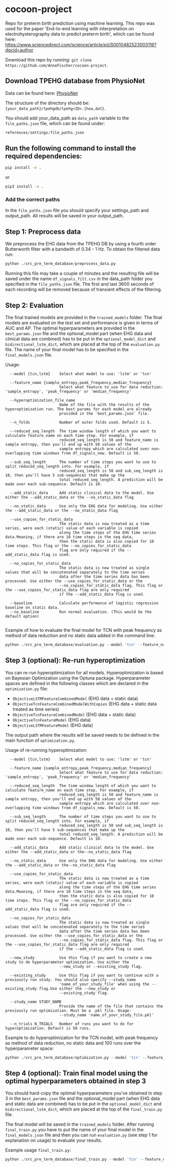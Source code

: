 # cocoon-project
Repo for preterm birth prediction using machine learning. This repo was used for the paper 'End-to-end learning with interpretation on electrohysterography data to predict preterm birth', which can be found here: https://www.sciencedirect.com/science/article/pii/S0010482523003116?dgcid=author

Download this repo by running: ```git clone https://github.com/AnneFischer/cocoon-project```.

## Download TPEHG database from PhysioNet
Data can be found here: [PhysioNet](https://physionet.org/content/tpehgdb/1.0.1/)

The structure of the directory should be: ```{your_data_path}/tpehgdb/tpehg<ID>.{hea,dat}```.

You should add your_data_path as `data_path` variable to the `file_paths.json` file, which can be found under: 

```python
references/settings/file_paths.json
```

## Run the following command to install the required dependencies: 

```bash
pip install -e .
```

or

```bash
pip3 install -e .
```
### Add the correct paths 
In the ```file_paths.json``` file you should specify your settings_path and output_path. All results will be saved in your output_path.

## Step 1: Preprocess data

We preprocess the EHG data from the TPEHG DB by using a fourth order Butterworth filter with a bandwith of 0.34 - 1 Hz. To obtain the filtered data run:

```python
python ./src_pre_term_database/preprocess_data.py
```

Running this file may take a couple of minutes and the resulting file will be saved under the name `df_signals_filt.csv` in the data_path folder you specified in the `file_paths.json` file. The first and last 3600 seconds of each recording will be removed because of transient effects of the filtering.

## Step 2: Evaluation

The final trained models are provided in the `trained_models` folder. The final models are evaluated on the test set and performance is given in terms of AUC and AP. The optimal hyperparameters are provided in the `best_params.json` file and the optional_model part (when EHG data and clinical data are combined) has to be put in the `optional_model_dict` and `bidirectional_lstm_dict`, which are placed at the top of the `evaluation.py` file. The name of your final model has to be specified in the `final_models.json` file. 

Usage:

```
  --model {tcn,lstm}    Select what model to use: 'lstm' or 'tcn'
  
  --feature_name {sample_entropy,peak_frequency,median_frequency}
                        Select what feature to use for data reduction: 'sample_entropy', 'peak_frequency' or 'median_frequency'
                        
  --hyperoptimization_file_name   
                        Name of the file with the results of the hyperoptimization run. The best params for each model are already 
                        provided in the `best_params.json` file.
                        
  --n_folds             Number of outer folds used. Default is 5.
  
  --reduced_seq_length  The time window length of which you want to calculate feature_name on each time step. For example, if 
                        reduced_seq_length is 50 and feature_name is sample entropy, then you'll end up with 50 values of the 
                        sample entropy which are calculated over non-overlapping time windows from df_signals_new. Default is 50.
                        
  --sub_seq_length      The number of time steps you want to use to split reduced_seq_length into. For example, if 
                        reduced_seq_length is 50 and sub_seq_length is 10, then you'll have 5 sub-sequences that make up the 
                        total reduced_seq_length. A prediction will be made over each sub-sequence. Default is 10.
                        
  --add_static_data     Add static clinical data to the model. Use either the --add_static_data or the --no_static_data flag
  
  --no_static_data      Use only the EHG data for modeling. Use either the --add_static_data or the --no_static_data flag
  
  --use_copies_for_static_data
                        The static data is now treated as a time series, were each (static) value of each variable is copied
                        along the time steps of the EHG time series data.Meaning, if there are 10 time steps in the seq data,
                        then the static data is also copied for 10 time steps. This flag or the --no_copies_for_static_data
                        flag are only required if the --add_static_data flag is used.
                        
  --no_copies_for_static_data
                        The static data is now treated as single values that will be concatenated separately to the time series
                        data after the time series data has been processed. Use either the --use_copies_for_static_data or the
                        --no_copies_for_static_data flag. This flag or the --use_copies_for_static_data flag are only required
                        if the --add_static_data flag is used.
                        
  --baseline            Calculate performance of logistic regression baseline on static data.
  --no_baseline         Run normal evaluation. (This would be the default option)
                        
```

Example of how to evaluate the final model for TCN with peak frequency as method of data reduction and no static data added in the command line:

```python
python ./src_pre_term_database/evaluation.py --model 'tcn' --feature_name 'peak_frequency' --hyperoptimization_file_name 'tcn_data_trials_feature_peak_frequency_2023-02-21_16-22.csv' --n_folds 5 --reduced_seq_length 50 --sub_seq_length 10 --no_static_data --no_baseline
```

## Step 3 (optional): Re-run hyperoptimization

You can re-run hyperoptimization for all models. Hyperoptimization is based on Bayesian Optimization using the Optuna package. Hyperparameter spaces are defined in the following classes which are declared in the `optimization.py` file: 

- `ObjectiveLSTMFeatureCombinedModel` (EHG data + static data)
- `ObjectiveTcnFeatureCombinedModelWithCopies` (EHG data + static data treated as time series)
- `ObjectiveTcnFeatureCombinedModel` (EHG data + static data)
- `ObjectiveTcnFeatureModel` (EHG data)
- `ObjectiveLSTMFeatureModel` (EHG data)

The output path where the results will be saved needs to be defined in the main function of `optimization.py`.

Usage of re-running hyperoptimization:

```
  --model {tcn,lstm}    Select what model to use: 'lstm' or 'tcn'
  
  --feature_name {sample_entropy,peak_frequency,median_frequency}
                        Select what feature to use for data reduction: 'sample_entropy', 'peak_frequency' or 'median_frequency'
                        
  --reduced_seq_length  The time window length of which you want to calculate feature_name on each time step. For example, if 
                        reduced_seq_length is 50 and feature_name is sample entropy, then you'll end up with 50 values of the 
                        sample entropy which are calculated over non-overlapping time windows from df_signals_new. Default is 50.
                        
  --sub_seq_length      The number of time steps you want to use to split reduced_seq_length into. For example, if 
                        reduced_seq_length is 50 and sub_seq_length is 10, then you'll have 5 sub-sequences that make up the 
                        total reduced_seq_length. A prediction will be made over each sub-sequence. Default is 10.
                        
  --add_static_data     Add static clinical data to the model. Use either the --add_static_data or the--no_static_data flag
  
  --no_static_data      Use only the EHG data for modeling. Use either the --add_static_data or the--no_static_data flag
  
  --use_copies_for_static_data
                        The static data is now treated as a time series, were each (static) value of each variable is copied
                        along the time steps of the EHG time series data.Meaning, if there are 10 time steps in the seq data,
                        then the static data is also copied for 10 time steps. This flag or the --no_copies_for_static_data
                        flag are only required if the --add_static_data flag is used.
                        
  --no_copies_for_static_data
                        The static data is now treated as single values that will be concatenated separately to the time series
                        data after the time series data has been processed. Use either the --use_copies_for_static_data or the
                        --no_copies_for_static_data flag. This flag or the --use_copies_for_static_data flag are only required
                        if the --add_static_data flag is used.
                        
  --new_study           Use this flag if you want to create a new study to do hyperparameter optimization. Use either the
                        --new_study or --existing_study flag.
                        
  --existing_study      Use this flag if you want to continue with a previously run study. You should also specify --study_name
                        'name_of_your_study_file' when using the --existing_study flag.Use either the --new_study or
                        --existing_study flag.
                        
  --study_name STUDY_NAME
                        Provide the name of the file that contains the previously run optimization. Must be a .pkl file. Usage:
                        --study_name 'name_of_your_study_file.pkl'
                        
  --n_trials N_TRIALS   Number of runs you want to do for hyperoptimization. Default is 50 runs.
```

Example to do hyperoptimization for the TCN model, with peak frequency as method of data reduction, no static data and 100 runs over the hyperparameter space:

```python
python ./src_pre_term_database/optimization.py --model 'tcn' --feature_name 'peak_frequency' --reduced_seq_length 50 --sub_seq_length 10 --no_static_data --new_study --n_trials 100
```

## Step 4 (optional): Train final model using the optimal hyperparameters obtained in step 3

You should hard-copy the optimal hyperparameters you've obtained in step 3 in the `best_params.json` file and the optional_model part (when EHG data and static data are combined) has to be put in the `optional_model_dict` and `bidirectional_lstm_dict`, which are placed at the top of the `final_train.py` file. 

The final model will be saved in the `trained_models` folder. After running `final_train.py` you have to put the name of your final model in the `final_models.json` file and then you can run `evaluation.py` (see step 1 for explanation on usage) to evaluate your results.

Example usage `final_train.py`:

```python
python ./src_pre_term_database/final_train.py --model 'tcn' --feature_name 'peak_frequency' --hyperoptimization_file_name 'tcn_data_trials_feature_peak_frequency_2023-02-21_16-22.csv' --n_folds 5 --reduced_seq_length 50 --sub_seq_length 10 --no_static_data
```

